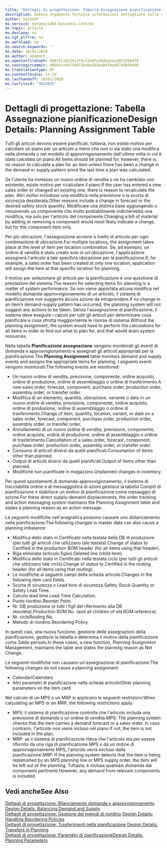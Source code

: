 ```yaml
---
title: 'Dettagli di progettazione: Tabella Assegnazione pianificazione | Microsoft Docs'
description: Questo argomento fornisce informazioni dettagliate sulle conseguenze relative alla modifica del metodo di pianificazione per un articolo.
author: SorenGP
ms.service: dynamics365-business-central
ms.topic: article
ms.devlang: na
ms.tgt_pltfrm: na
ms.workload: na
ms.search.keywords: ''
ms.date: 10/01/2020
ms.author: edupont
ms.openlocfilehash: b981fc2d234c2f8c32e0fe10daa1ce20f25bb4f8
ms.sourcegitcommit: ddbb5cede750df1baba4b3eab8fbed6744b5b9d6
ms.translationtype: HT
ms.contentlocale: it-CH
ms.lasthandoff: 10/01/2020
ms.locfileid: "3922035"
---
```

# <a name="design-details-planning-assignment-table"></a><span data-ttu-id="5fa6e-103">Dettagli di progettazione: Tabella Assegnazione pianificazione</span><span class="sxs-lookup"><span data-stu-id="5fa6e-103">Design Details: Planning Assignment Table</span></span>
<span data-ttu-id="5fa6e-104">Tutti gli articoli devono essere pianificati, tuttavia, non esiste motivo per calcolare un piano per un articolo a meno che non ci sia stato una modifica nella domanda o nel modello di approvvigionamento dall'ultima volta in cui è stato calcolato un piano.</span><span class="sxs-lookup"><span data-stu-id="5fa6e-104">All items should be planned for, however, there is no reason to calculate a plan for an item unless there has been a change in the demand or supply pattern since the last time a plan was calculated.</span></span>  

<span data-ttu-id="5fa6e-105">Se l'utente ha immesso un nuovo ordine di vendita o ne ha cambiato uno esistente, esiste motivo per ricalcolare il piano.</span><span class="sxs-lookup"><span data-stu-id="5fa6e-105">If the user has entered a new sales order or changed an existing one, there is reason to recalculate the plan.</span></span> <span data-ttu-id="5fa6e-106">Altri motivi includono una modifica nella previsione o la scorta di sicurezza desiderata.</span><span class="sxs-lookup"><span data-stu-id="5fa6e-106">Other reasons include a change in forecast or the desired safety stock quantity.</span></span> <span data-ttu-id="5fa6e-107">Modificare una distinta base aggiungendo o rimuovendo un componente che molto probabilmente indicherebbe una modifica, ma solo per l'articolo del componente.</span><span class="sxs-lookup"><span data-stu-id="5fa6e-107">Changing a bill of material by adding or removing a component would most likely indicate a change, but for the component item only.</span></span>  

<span data-ttu-id="5fa6e-108">Per più ubicazioni, l'assegnazione avviene a livello di articolo per ogni combinazione di ubicazione.</span><span class="sxs-lookup"><span data-stu-id="5fa6e-108">For multiple locations, the assignment takes place at the level of item per location combination.</span></span> <span data-ttu-id="5fa6e-109">Se, ad esempio, un ordine di vendita è stato creato solo in un'ubicazione, l'applicazione assegnerà l'articolo a tale specifica ubicazione per la pianificazione.</span><span class="sxs-lookup"><span data-stu-id="5fa6e-109">If, for example, a sales order has been created at only one location, application will assign the item at that specific location for planning.</span></span>  

<span data-ttu-id="5fa6e-110">Il motivo per selezionare gli articoli per la pianificazione è una questione di prestazioni del sistema.</span><span class="sxs-lookup"><span data-stu-id="5fa6e-110">The reason for selecting items for planning is a matter of system performance.</span></span> <span data-ttu-id="5fa6e-111">Se non viene apportata alcuna modifica nel modello domanda-approvvigionamento di un articolo, il sistema di pianificazione non suggerirà alcuna azione da intraprendere.</span><span class="sxs-lookup"><span data-stu-id="5fa6e-111">If no change in an item’s demand-supply pattern has occurred, the planning system will not suggest any actions to be taken.</span></span> <span data-ttu-id="5fa6e-112">Senza l'assegnazione di pianificazione, il sistema deve eseguire i calcoli per tutti gli articoli per determinare cosa pianificare e cosa sfrutta maggiormente le risorse di sistema.</span><span class="sxs-lookup"><span data-stu-id="5fa6e-112">Without the planning assignment, the system would have to perform the calculations for all items in order to find out what to plan for, and that would drain system resources.</span></span>  

<span data-ttu-id="5fa6e-113">Nella tabella **Pianificazione assegnazione** vengono monitorati gli eventi di domanda e approvvigionamento e assegnati gli articoli appropriati per la pianificazione.</span><span class="sxs-lookup"><span data-stu-id="5fa6e-113">The **Planning Assignment** table monitors demand and supply events and assigns the appropriate items for planning.</span></span> <span data-ttu-id="5fa6e-114">I seguenti eventi vengono monitorati:</span><span class="sxs-lookup"><span data-stu-id="5fa6e-114">The following events are monitored:</span></span>  

* <span data-ttu-id="5fa6e-115">Un nuovo ordine di vendita, previsione, componente, ordine acquisto, ordine di produzione, ordine di assemblaggio o ordine di trasferimento.</span><span class="sxs-lookup"><span data-stu-id="5fa6e-115">A new sales order, forecast, component, purchase order, production order, assembly order, or transfer order.</span></span>  
* <span data-ttu-id="5fa6e-116">Modifica di un elemento, quantità, ubicazione, variante o data in un nuovo ordine di vendita, previsione, componente, ordine acquisto, ordine di produzione, ordine di assemblaggio o ordine di trasferimento.</span><span class="sxs-lookup"><span data-stu-id="5fa6e-116">Change of item, quantity, location, variant, or date on a sales order, forecast, component, purchase order, production order, assembly order, or transfer order.</span></span>  
* <span data-ttu-id="5fa6e-117">Annullamento di un nuovo ordine di vendita, previsione, componente, ordine acquisto, ordine di produzione, ordine di assemblaggio o ordine di trasferimento.</span><span class="sxs-lookup"><span data-stu-id="5fa6e-117">Cancellation of a sales order, forecast, component, purchase order, production order, assembly order, or transfer order.</span></span>  
* <span data-ttu-id="5fa6e-118">Consumo di articoli diversi da quelli pianificati.</span><span class="sxs-lookup"><span data-stu-id="5fa6e-118">Consumption of items other than planned.</span></span>  
* <span data-ttu-id="5fa6e-119">Output di articoli diversi da quelli pianificati.</span><span class="sxs-lookup"><span data-stu-id="5fa6e-119">Output of items other than planned.</span></span>  
* <span data-ttu-id="5fa6e-120">Modifiche non pianificate in magazzino.</span><span class="sxs-lookup"><span data-stu-id="5fa6e-120">Unplanned changes in inventory.</span></span>  

<span data-ttu-id="5fa6e-121">Per questi spostamenti di domanda-approvvigionamento, il sistema di tracciabilità ordine e di messaggistica di azioni gestisce la tabella Compiti di pianificazione e stabilisce un motivo di pianificazione come messaggio di azione.</span><span class="sxs-lookup"><span data-stu-id="5fa6e-121">For these direct supply-demand displacements, the order tracking and action messaging system maintains the Planning Assignment table and states a planning reason as an action message.</span></span>  

<span data-ttu-id="5fa6e-122">Le seguenti modifiche nell'anagrafica possono causare uno sbilanciamento nella pianificazione:</span><span class="sxs-lookup"><span data-stu-id="5fa6e-122">The following changes in master data can also cause a planning imbalance:</span></span>  

* <span data-ttu-id="5fa6e-123">Modifica dello stato in Certificato nella testata della DB di produzione (per tutti gli articoli che utilizzano tale testata).</span><span class="sxs-lookup"><span data-stu-id="5fa6e-123">Change of status to Certified in the production BOM header (for all items using that header).</span></span>  
* <span data-ttu-id="5fa6e-124">Riga eliminata (articolo figlio).</span><span class="sxs-lookup"><span data-stu-id="5fa6e-124">Deleted line (child item).</span></span>  
* <span data-ttu-id="5fa6e-125">Modifica dello stato in Certificato nella testata ciclo (per tutti gli articoli che utilizzano tale ciclo).</span><span class="sxs-lookup"><span data-stu-id="5fa6e-125">Change of status to Certified in the routing header (for all items using that routing).</span></span>  
* <span data-ttu-id="5fa6e-126">Le modifiche ai seguenti campi della scheda articolo.</span><span class="sxs-lookup"><span data-stu-id="5fa6e-126">Changes in the following item card fields.</span></span>  
* <span data-ttu-id="5fa6e-127">Scorta di sicurezza o Lead time di sicurezza.</span><span class="sxs-lookup"><span data-stu-id="5fa6e-127">Safety Stock Quantity or Safety Lead Time.</span></span>  
* <span data-ttu-id="5fa6e-128">Calcolo lead time.</span><span class="sxs-lookup"><span data-stu-id="5fa6e-128">Lead Time Calculation.</span></span>  
* <span data-ttu-id="5fa6e-129">Punto riordino.</span><span class="sxs-lookup"><span data-stu-id="5fa6e-129">Reorder Point.</span></span>  
* <span data-ttu-id="5fa6e-130">Nr. DB produzione (e tutti i figli del riferimento alla DB obsoleta).</span><span class="sxs-lookup"><span data-stu-id="5fa6e-130">Production BOM No. (and all children of old BOM reference).</span></span>  
* <span data-ttu-id="5fa6e-131">Nr. ciclo</span><span class="sxs-lookup"><span data-stu-id="5fa6e-131">Routing No.</span></span>  
* <span data-ttu-id="5fa6e-132">Metodo di riordino.</span><span class="sxs-lookup"><span data-stu-id="5fa6e-132">Reordering Policy.</span></span>  

<span data-ttu-id="5fa6e-133">In questi casi, una nuova funzione, gestione delle assegnazioni della pianificazione, gestisce la tabella e determina il motivo della pianificazione come Saldo periodo.</span><span class="sxs-lookup"><span data-stu-id="5fa6e-133">In these cases, a new function, Planning Assignment Management, maintains the table and states the planning reason as Net Change.</span></span>  

<span data-ttu-id="5fa6e-134">Le seguenti modifiche non causano un'assegnazione di pianificazione:</span><span class="sxs-lookup"><span data-stu-id="5fa6e-134">The following changes do not cause a planning assignment:</span></span>  

* <span data-ttu-id="5fa6e-135">Calendari</span><span class="sxs-lookup"><span data-stu-id="5fa6e-135">Calendars</span></span>  
* <span data-ttu-id="5fa6e-136">Altri parametri di pianificazione nella scheda articolo</span><span class="sxs-lookup"><span data-stu-id="5fa6e-136">Other planning parameters on the item card</span></span>  

<span data-ttu-id="5fa6e-137">Nel calcolo di un MPS o un MRP si applicano le seguenti restrizioni:</span><span class="sxs-lookup"><span data-stu-id="5fa6e-137">When calculating an MPS or an MRP, the following restrictions apply:</span></span>  

* <span data-ttu-id="5fa6e-138">MPS: il sistema di pianificazione controlla che l'articolo includa una previsione di domanda o un ordine di vendita.</span><span class="sxs-lookup"><span data-stu-id="5fa6e-138">MPS: The planning system checks that the item carries a demand forecast or a sales order.</span></span> <span data-ttu-id="5fa6e-139">In caso contrario, l'articolo non viene incluso nel piano.</span><span class="sxs-lookup"><span data-stu-id="5fa6e-139">If not, the item is not included in the plan.</span></span>  
* <span data-ttu-id="5fa6e-140">MRP: se il sistema di pianificazione rileva che l'articolo sta per essere rifornito da una riga di pianificazione MPS o da un ordine di approvvigionamento MPS, l'articolo verrà escluso dalla pianificazione.</span><span class="sxs-lookup"><span data-stu-id="5fa6e-140">MRP: If the planning system detects that the item is being replenished by an MPS planning line or MPS supply order, the item will be left out of the planning.</span></span> <span data-ttu-id="5fa6e-141">Tuttavia, è inclusa qualsiasi domanda dai componenti pertinenti.</span><span class="sxs-lookup"><span data-stu-id="5fa6e-141">However, any demand from relevant components is included.</span></span>  

## <a name="see-also"></a><span data-ttu-id="5fa6e-142">Vedi anche</span><span class="sxs-lookup"><span data-stu-id="5fa6e-142">See Also</span></span>  
<span data-ttu-id="5fa6e-143">[Dettagli di progettazione: Bilanciamento domanda e approvvigionamento](design-details-balancing-demand-and-supply.md) </span><span class="sxs-lookup"><span data-stu-id="5fa6e-143">[Design Details: Balancing Demand and Supply](design-details-balancing-demand-and-supply.md) </span></span>  
<span data-ttu-id="5fa6e-144">[Dettagli di progettazione: Gestione dei metodi di riordino](design-details-handling-reordering-policies.md) </span><span class="sxs-lookup"><span data-stu-id="5fa6e-144">[Design Details: Handling Reordering Policies](design-details-handling-reordering-policies.md) </span></span>  
<span data-ttu-id="5fa6e-145">[Dettagli di progettazione: Trasferimenti nella pianificazione](design-details-transfers-in-planning.md) </span><span class="sxs-lookup"><span data-stu-id="5fa6e-145">[Design Details: Transfers in Planning](design-details-transfers-in-planning.md) </span></span>  
[<span data-ttu-id="5fa6e-146">Dettagli di progettazione: Parametri di pianificazione</span><span class="sxs-lookup"><span data-stu-id="5fa6e-146">Design Details: Planning Parameters</span></span>](design-details-planning-parameters.md)  
